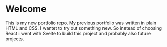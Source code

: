 # Welcome

This is my new portfolio repo.
My previous portfolio was written in plain
HTML and CSS. 
I wantet to try out something new. So instead of choosing 
React i went with Svelte to build this project and
probably also future projects.


